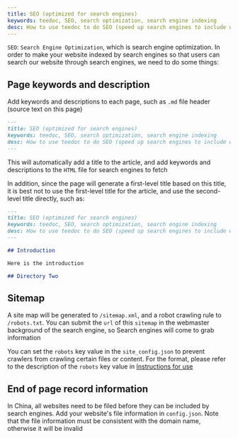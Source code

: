 ```yaml
---
title: SEO (optimized for search engines)
keywords: teedoc, SEO, search optimization, search engine indexing
desc: How to use teedoc to do SEO (speed up search engines to include websites and pages)
---
```


`SEO`: `Search Engine Optimization`, which is search engine optimization. In order to make your website indexed by search engines so that users can search our website through search engines, we need to do some things:


## Page keywords and description

Add keywords and descriptions to each page, such as `.md` file header (source text on this page)
```markdown
---
title: SEO (optimized for search engines)
keywords: teedoc, SEO, search optimization, search engine indexing
desc: How to use teedoc to do SEO (speed up search engines to include websites and pages)
---

```

This will automatically add a title to the article, and add keywords and descriptions to the `HTML` file for search engines to fetch

In addition, since the page will generate a first-level title based on this title, it is best not to use the first-level title for the article, and use the second-level title directly, such as:

```markdown
---
title: SEO (optimized for search engines)
keywords: teedoc, SEO, search optimization, search engine indexing
desc: How to use teedoc to do SEO (speed up search engines to include websites and pages)
---

## Introduction

Here is the introduction

## Directory Two

```

## Sitemap

A site map will be generated to `/sitemap.xml`, and a robot crawling rule to `/robots.txt`. You can submit the `url` of this `sitemap` in the webmaster background of the search engine, so Search engines will come to grab information

You can set the `robots` key value in the `site_config.json` to prevent crawlers from crawling certain files or content. For the format, please refer to the description of the `robots` key value in [Instructions for use](./start.md)



## End of page record information

In China, all websites need to be filed before they can be included by search engines. Add your website's file information in `config.json`. Note that the file information must be consistent with the domain name, otherwise it will be invalid
